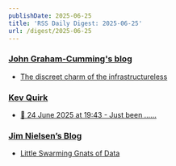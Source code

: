 ```yaml
---
publishDate: 2025-06-25
title: 'RSS Daily Digest: 2025-06-25'
url: /digest/2025-06-25
---
```


### [John Graham-Cumming's blog](http://blog.jgc.org/)

  * [The discreet charm of the infrastructureless](http://blog.jgc.org/feeds/8285350699266665156/comments/default)
  
### [Kev Quirk](https://kevquirk.com/)

  * [
                  📝 24 June 2025 at 19:43 - Just been …...              ](https://kevquirk.com/notes/20250624-1943)
  
### [Jim Nielsen’s Blog](https://blog.jim-nielsen.com/)

  * [Little Swarming Gnats of Data](https://blog.jim-nielsen.com/2025/data-gants/)
  
